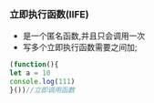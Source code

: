 ### 立即执行函数(IIFE)

- 是一个匿名函数,并且只会调用一次
- 写多个立即执行函数需要之间加;

```js
(function(){
let a = 10
console.log(111)
}())//立即调用函数
```

